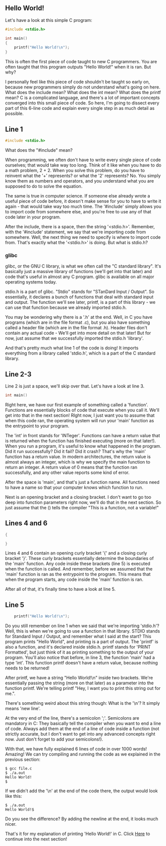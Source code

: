 ## Hello World!

Let's have a look at this simple C program:

```c
#include <stdio.h>

int main()
{
	printf("Hello World!\n");
}
```
This is often the first piece of code taught to new C programmers. You are often taught that this program outputs "Hello World!" when it is ran. But why?

I personally feel like this piece of code shouldn't be taught so early on, because new programmers simply do not understand what's going on here. What does the include mean? What does the int mean? What does the printf mean? C is a complicated language, and there's a lot of important concepts converged into this small piece of code. So here, I'm going to dissect every part of this 6-line code and explain every single step in as much detail as possible.

## Line 1

```c
#include <stdio.h>
```
What does the "#include" mean?

When programming, we often don't have to write every single piece of code ourselves; that would take way too long. Think of it like when you have to do a math problem, 2 + 2. When you solve this problem, do you have to reinvent what the '+' represents? or what the '2' represents? No. You simply know them as numbers and operators, and you understand what you are supposed to do to solve the equation.

The same is true in computer science. If someone else already wrote a useful piece of code before, it doesn't make sense for you to have to write it again - that would take way too much time. The '#include' simply allows you to import code from somewhere else, and you're free to use any of that code later in your program.

After the include, there is a space, then the string '<stdio.h>'. Remember, with the '#include' statement, we say that we're importing code from somewhere. Well, the next thing we need to specify is where to import code from. That's exactly what the '<stdio.h>' is doing. But what is stdio.h?

### glibc

glibc, or the GNU C library, is what we often call the "C standard library". It's basically just a massive library of functions (we'll get into that later) and code that's useful in almost any C program. glibc is available on all major operating systems today.

stdio.h is a part of glibc. "Stdio" stands for "STanDard Input / Output". So essentially, it declares a bunch of functions that deal with standard input and output. The function we'll see later, printf, is a part of this library - we can use that function because we already imported stdio.h.

You may be wondering why there is a '.h' at the end. Well, in C you have programs (which are in the file format .c), but you also have something called a header file (which are in the file format .h). Header files don't contain any actual code - We'll get into more detail on that later! But for now, just assume that we successfully imported the stdio.h 'library'.

And that's pretty much what line 1 of the code is doing! It imports everything from a library called 'stdio.h', which is a part of the C standard library.

## Line 2-3

Line 2 is just a space, we'll skip over that. Let's have a look at line 3.

```c
int main()
```

Right here, we have our first example of something called a 'function'. Functions are essentially blocks of code that execute when you call it. We'll get into that in the next section! RIght now, I just want you to assume that when this code ran, the operating system will run your 'main' function as the entrypoint to your program.

The 'int' in front stands for 'INTeger'. Functions can have a return value that is returned when the function has finished executing (more on that later!). When you run a program, it's useful to know what happened in the program. Did it run successfully? Did it fail? Did it crash? That's why the 'main' function has a return value. In modern architectures, the return value is almost always an integer, which is why we specify the main function to return an integer. A return value of 0 means that the function ran successfully, and any other value reports some kind of error.

After the space is 'main', and that's just a function name. All functions need to have a name so that your computer knows which function to run.

Next is an opening bracket and a closing bracket. I don't want to go too deep into function parameters right now, we'll do that in the next section. So just assume that the () tells the compiler "This is a function, not a variable!"

## Lines 4 and 6

```c
{

}
```

Lines 4 and 6 contain an opening curly bracket '{' and a closing curly bracket '}'. These curly brackets essentially determine the boundaries of the 'main' function. Any code inside these brackets (line 5) is executed when the function is called. And remember, before we assumed that the 'main' function is ran as the entrypoint to the program. This means that when the program starts, any code inside the 'main' function is ran.

After all of that, it's finally time to have a look at line 5.

## Line 5

```c
	printf("Hello World!\n");
```

Do you still remember on line 1 when we said that we're importing 'stdio.h'? Well, this is when we're going to use a function in that library. STDIO stands for Standard Input / Output, and remember what I said at the start? This program prints "Hello World", and printing is a part of output. The 'printf' is also a function, and it's declared inside stdio.h. printf stands for 'PRINT Formatted', but just think of it as printing something to the output of your program. You'll also notice that before, in line 3, the function 'main' had a type 'int'. This function printf doesn't have a return value, because nothing needs to be returned!

After printf, we have a string "Hello World!\\n" inside two brackets. We're essentially passing the string (more on that later) as a parameter into the function printf. We're telling printf "Hey, I want you to print this string out for me.".

There's something weird about this string though: What is the '\\n'? It simply means 'new line'.

At the very end of the line, there's a semicolon ';'. Semicolons are mandatory in C: They basically tell the compiler when you want to end a line of code. Always add them at the end of a line of code inside a function (not strictly accurate, but I don't want to get into any advanced concepts right now. Just don't forget to add your semicolons!).

With that, we have fully explained 6 lines of code in over 1000 words! Amazing! We can try compiling and running the code as we explained in the previous section:

```
$ gcc file.c
$ ./a.out
Hello World!
$
```
If we didn't add the '\\n' at the end of the code there, the output would look like this:

```
$ ./a.out
Hello World!$
```
Do you see the difference? By adding the newline at the end, it looks much nicer.

That's it for my explanation of printing 'Hello World!' in C. Click [Here](Functions.md) to continue into the next section!